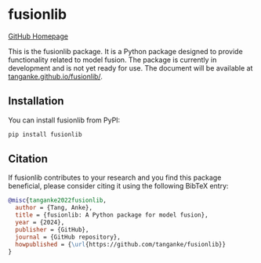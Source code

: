 # fusionlib

[GitHub Homepage](https://github.com/tanganke/fusionlib)

This is the fusionlib package. It is a Python package designed to provide functionality related to model fusion.
The package is currently in development and is not yet ready for use.
The document will be available at [tanganke.github.io/fusionlib/](https://tanganke.github.io/fusionlib/).

## Installation

You can install fusionlib from PyPI:

```bash
pip install fusionlib
```

## Citation

If fusionlib contributes to your research and you find this package beneficial, please consider citing it using the following BibTeX entry:

```bibtex
@misc{tanganke2022fusionlib,
  author = {Tang, Anke},
  title = {fusionlib: A Python package for model fusion},
  year = {2024},
  publisher = {GitHub},
  journal = {GitHub repository},
  howpublished = {\url{https://github.com/tanganke/fusionlib}}
}
```
